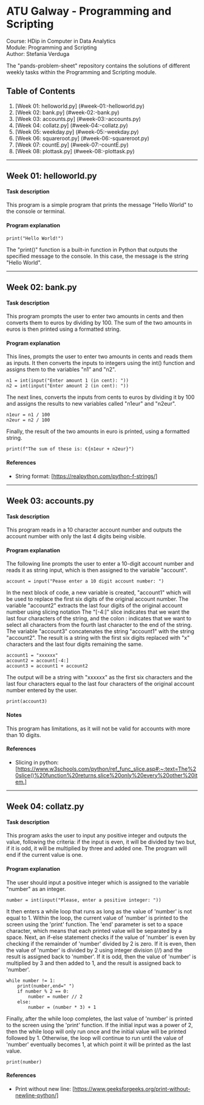 # ATU Galway - Programming and Scripting

Course: HDip in Computer in Data Analytics  
Module: Programming and Scripting  
Author: Stefania Verduga  

The "pands-problem-sheet" repository contains the solutions of different weekly tasks within the Programming and Scripting module.

## Table of Contents

<!-- toc -->

1. [Week 01: helloworld.py] (#week-01:-helloworld.py)
2. [Week 02: bank.py] (#week-02:-bank.py)
3. [Week 03: accounts.py] (#week-03:-accounts.py)
4. [Week 04: collatz.py] (#week-04:-collatz.py)
5. [Week 05: weekday.py] (#week-05:-weekday.py)
6. [Week 06: squareroot.py] (#week-06:-squareroot.py)
7. [Week 07: countE.py] (#week-07:-countE.py)
8. [Week 08: plottask.py] (#week-08:-plottask.py) 

<!-- tocstop -->
___

## Week 01: helloworld.py
#### Task description

This program is a simple program that prints the message "Hello World" to the console or terminal.

#### Program explanation

```http
print("Hello World!")
```
The "print()" function is a built-in function in Python that outputs the specified message to the console. In this case, the message is the string "Hello World".

___

## Week 02: bank.py
#### Task description

This program prompts the user to enter two amounts in cents and then converts them to euros by dividing by 100. The sum of the two amounts in euros is then printed using a formatted string.

#### Program explanation

This lines, prompts the user to enter two amounts in cents and reads them as inputs. It then converts the inputs to integers using the int() function and assigns them to the variables "n1" and "n2".
```http
n1 = int(input("Enter amount 1 (in cent): "))
n2 = int(input("Enter amount 2 (in cent): "))
```
The next lines, converts the inputs from cents to euros by dividing it by 100 and assigns the results to new variables called "n1eur" and "n2eur".
```http
n1eur = n1 / 100
n2eur = n2 / 100
```
Finally, the result of the two amounts in euro is printed, using a formatted string.
```http
print(f"The sum of these is: €{n1eur + n2eur}")
```

#### References
- String format: [https://realpython.com/python-f-strings/]

___

## Week 03: accounts.py
#### Task description

This program reads in a 10 character account number and outputs the account number with only the last 4 digits being visible.

#### Program explanation

The following line prompts the user to enter a 10-digit account number and reads it as string input, which is then assigned to the variable "account".
```http
account = input("Pease enter a 10 digit account number: ")
```
In the next block of code, a new variable is created, "account1" which will be used to replace the first six digits of the original account number.
The variable "account2" extracts the last four digits of the original account number using slicing notation The "[-4:]" slice indicates that we want the last four characters of the string, and the colon : indicates that we want to select all characters from the fourth last character to the end of the string. 
The variable "account3" concatenates the string "account1" with the string "account2". The result is a string with the first six digits replaced with "x" characters and the last four digits remaining the same.
```http
account1 = "xxxxxx"
account2 = account[-4:]
account3 = account1 + account2
```
The output will be a string with "xxxxxx" as the first six characters and the last four characters equal to the last four characters of the original account number entered by the user.
```http
print(account3)
```

#### Notes
This program has limitations, as it will not be valid for accounts with more than 10 digits.

#### References
- Slicing in python: [https://www.w3schools.com/python/ref_func_slice.asp#:~:text=The%20slice()%20function%20returns,slice%20only%20every%20other%20item.]

___


## Week 04: collatz.py
#### Task description

This program asks the user to input any positive integer and outputs the value, following the criteria: if the input is even, it will be divided by two but, if it is odd, it will be multiplied by three and added one. The program will end if the current value is one.

#### Program explanation

The user should input a positive integer which is assigned to the variable "number" as an integer. 
```http
number = int(input("Please, enter a positive integer: "))
```
It then enters a while loop that runs as long as the value of 'number' is not equal to 1.
Within the loop, the current value of 'number' is printed to the screen using the 'print' function. The 'end' parameter is set to a space character, which means that each printed value will be separated by a space.
Next, an if-else statement checks if the value of 'number' is even by checking if the remainder of 'number' divided by 2 is zero. If it is even, then the value of 'number' is divided by 2 using integer division (//) and the result is assigned back to 'number'. If it is odd, then the value of 'number' is multiplied by 3 and then added to 1, and the result is assigned back to 'number'.
```http
while number != 1:
    print(number,end=" ")
    if number % 2 == 0:
        number = number // 2
    else:
        number = (number * 3) + 1
```
Finally, after the while loop completes, the last value of 'number' is printed to the screen using the 'print' function. If the initial input was a power of 2, then the while loop will only run once and the initial value will be printed followed by 1. Otherwise, the loop will continue to run until the value of 'number' eventually becomes 1, at which point it will be printed as the last value.
```http
print(number)
```

#### References
- Print without new line: [https://www.geeksforgeeks.org/print-without-newline-python/]
